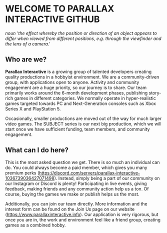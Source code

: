 # WELCOME TO PARALLAX INTERACTIVE GITHUB
*noun
'the effect whereby the position or direction of an object appears to differ when viewed from different positions, e.g. through the viewfinder and the lens of a camera.'*

## Who are we?
**Parallax Interactive** is a growing group of talented developers creating quality productions in a hobbyist environment. We are a community-driven group, with applications open to anyone. Activity and community engagement are a huge priority, so our journey is to share. Our team primarily works around the 6-month development phases, publishing story-rich games in different categories. We normally operate in hyper-realistic games targeted towards PC and Next-Generation consoles such as Xbox Series X and PlayStation 5.

Occasionally, smaller productions are moved out of the way for much larger video games. The SUBJECT series is our next big production, which we will start once we have sufficient funding, team members, and community engagement. 

## What can I do here? #
This is the most asked question we get. There is so much an individual can do. You could always become a paid member, which gives you many premium perks (https://discord.com/servers/parallax-interactive-1036739036427071498). Instead, simply being a part of our community on our Instagram or Discord is plenty! Participating in live events, giving feedback, making friends and any community action help us a ton. Of course, buying the games we make or publish helps us the most.

Additionally, you can join our team directly. More information and the interest form can be found on the Join Us page on our website (https://www.parallaxinteractive.info). Our application is very rigorous, but once you are in, the work and environment feel like a friend group, creating games as a combined hobby. 
